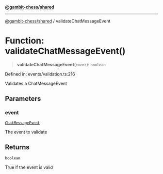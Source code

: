 [**@gambit-chess/shared**](../README.md)

***

[@gambit-chess/shared](../globals.md) / validateChatMessageEvent

# Function: validateChatMessageEvent()

> **validateChatMessageEvent**(`event`): `boolean`

Defined in: events/validation.ts:216

Validates a ChatMessageEvent

## Parameters

### event

[`ChatMessageEvent`](../interfaces/ChatMessageEvent.md)

The event to validate

## Returns

`boolean`

True if the event is valid
